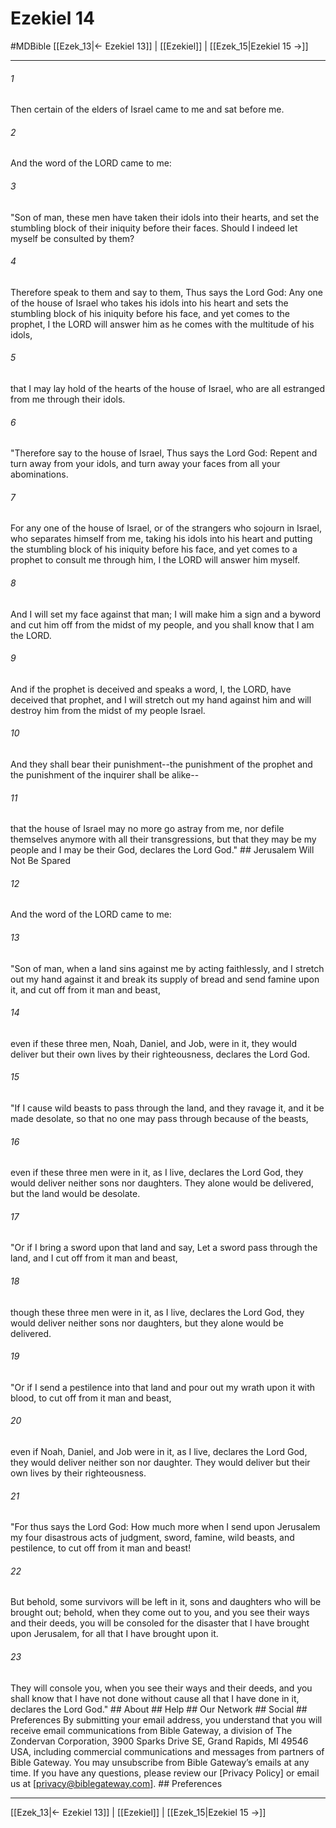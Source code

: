 # Ezekiel 14
#MDBible
[[Ezek_13|← Ezekiel 13]] | [[Ezekiel]] | [[Ezek_15|Ezekiel 15 →]]

***






###### 1 


Then certain of the elders of Israel came to me and sat before me. 





###### 2 


And the word of the LORD came to me: 





###### 3 


"Son of man, these men have taken their idols into their hearts, and set the stumbling block of their iniquity before their faces. Should I indeed let myself be consulted by them? 





###### 4 


Therefore speak to them and say to them, Thus says the Lord God: Any one of the house of Israel who takes his idols into his heart and sets the stumbling block of his iniquity before his face, and yet comes to the prophet, I the LORD will answer him as he comes with the multitude of his idols, 





###### 5 


that I may lay hold of the hearts of the house of Israel, who are all estranged from me through their idols. 





###### 6 


"Therefore say to the house of Israel, Thus says the Lord God: Repent and turn away from your idols, and turn away your faces from all your abominations. 





###### 7 


For any one of the house of Israel, or of the strangers who sojourn in Israel, who separates himself from me, taking his idols into his heart and putting the stumbling block of his iniquity before his face, and yet comes to a prophet to consult me through him, I the LORD will answer him myself. 





###### 8 


And I will set my face against that man; I will make him a sign and a byword and cut him off from the midst of my people, and you shall know that I am the LORD. 





###### 9 


And if the prophet is deceived and speaks a word, I, the LORD, have deceived that prophet, and I will stretch out my hand against him and will destroy him from the midst of my people Israel. 





###### 10 


And they shall bear their punishment--the punishment of the prophet and the punishment of the inquirer shall be alike-- 





###### 11 


that the house of Israel may no more go astray from me, nor defile themselves anymore with all their transgressions, but that they may be my people and I may be their God, declares the Lord God." ## Jerusalem Will Not Be Spared 





###### 12 


And the word of the LORD came to me: 





###### 13 


"Son of man, when a land sins against me by acting faithlessly, and I stretch out my hand against it and break its supply of bread and send famine upon it, and cut off from it man and beast, 





###### 14 


even if these three men, Noah, Daniel, and Job, were in it, they would deliver but their own lives by their righteousness, declares the Lord God. 





###### 15 


"If I cause wild beasts to pass through the land, and they ravage it, and it be made desolate, so that no one may pass through because of the beasts, 





###### 16 


even if these three men were in it, as I live, declares the Lord God, they would deliver neither sons nor daughters. They alone would be delivered, but the land would be desolate. 





###### 17 


"Or if I bring a sword upon that land and say, Let a sword pass through the land, and I cut off from it man and beast, 





###### 18 


though these three men were in it, as I live, declares the Lord God, they would deliver neither sons nor daughters, but they alone would be delivered. 





###### 19 


"Or if I send a pestilence into that land and pour out my wrath upon it with blood, to cut off from it man and beast, 





###### 20 


even if Noah, Daniel, and Job were in it, as I live, declares the Lord God, they would deliver neither son nor daughter. They would deliver but their own lives by their righteousness. 





###### 21 


"For thus says the Lord God: How much more when I send upon Jerusalem my four disastrous acts of judgment, sword, famine, wild beasts, and pestilence, to cut off from it man and beast! 





###### 22 


But behold, some survivors will be left in it, sons and daughters who will be brought out; behold, when they come out to you, and you see their ways and their deeds, you will be consoled for the disaster that I have brought upon Jerusalem, for all that I have brought upon it. 





###### 23 


They will console you, when you see their ways and their deeds, and you shall know that I have not done without cause all that I have done in it, declares the Lord God." ## About ## Help ## Our Network ## Social ## Preferences By submitting your email address, you understand that you will receive email communications from Bible Gateway, a division of The Zondervan Corporation, 3900 Sparks Drive SE, Grand Rapids, MI 49546 USA, including commercial communications and messages from partners of Bible Gateway. You may unsubscribe from Bible Gateway&rsquo;s emails at any time. If you have any questions, please review our [Privacy Policy] or email us at [privacy@biblegateway.com]. ## Preferences

***

[[Ezek_13|← Ezekiel 13]] | [[Ezekiel]] | [[Ezek_15|Ezekiel 15 →]]

